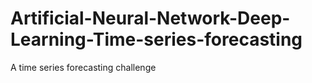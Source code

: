 # Artificial-Neural-Network-Deep-Learning-Time-series-forecasting
A time series forecasting challenge
